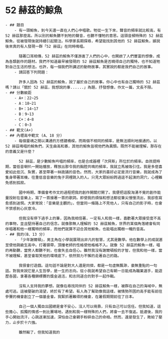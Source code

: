 # 52 赫茲的鯨魚
	- ## 題目
		- 有一頭鯨魚，到今天還一直在人們心中唱歌。牠從一生下來，聲音的頻率就比較高，有 52 赫茲那麼高。所以別的鯨魚聽不到牠的聲音，也聽不懂牠的意思。這頭音頻特殊的 52 赫茲鯨魚，從被發現後就持續引起關注。科學家長期探尋，希望能找到其他的 52 赫茲鯨魚，據說後來真的有人發現一群「52 赫茲」在同時鳴唱。
		  
		  隨著口耳相傳，52 赫茲的鯨魚不僅游進了人們的心中，也開啟了人們豐富的想像，成為各類創作的題材。我們不知道最早被發現的 52 赫茲鯨魚是否曉得自己的獨特，也不知道牠對自己生活的想法。也許，每一個我們所講述的動物故事，其實說的都是我們自己的故事。
		- 請回答下列問題：
		  
		  許多人因為 52 赫茲的鯨魚，說了屬於自己的故事。你心中也有自己獨特的 52 赫茲嗎？請以「關於 52 赫茲，我想說的事......」為題，抒發想像，作文一篇，文長不限。
	- ## 分數級距
		- A+：22~25
		- A：18~21
		- B+：14~17
		- B：9~13
		- C+：4~8
		- C：0~3
	- ## 範文(A+)
	- ## 內壢高中範文 (A、18 分)
		- 每個靈魂之間以溝通的方搭建橋樑，而兩個不相同的頻率，是無法順利地接通的。以 52 赫茲鳴唱的鯨魚們，天生曲高和寡，其他的鯨魚皆視他們為異類。既然不能被理解，那存在的意義又是什麼？
		  
		  52 赫茲，是少數鯨魚吟唱的頻率，也是合成器裡「次貝斯」所位於的頻率。自孩提時期，當低音喇叭一開始播放，釋放出那令我的胸腔共鳴的頻率，我就立馬被吸引住。我是多麼喜愛如此低沉、紮實，甚至帶著一絲詭譎的音色。然而，大家的喜好必定是流行音樂，我就成為了隻身帶著耳機，往重低音音樂的兔子洞裡跳入的人。只見大眾紛紛跨過這不起演的洞穴，心裡難免感到孤寂。
		  
		  國中時期，準備會考作文的過程把我的創作開關打開了。我便把這股洶湧不覺的創作能量投射在音樂上，寫了一首接著一首的歌詞。即使我的煩惱和想法都從筆尖慢慢流出，我卻愈寫愈感到迷惘。大家常說：「音樂是主觀的」，但當同一條路上不見他人，只有自己的影子時，也會不禁感到心灰意冷。
		  
		  但我沒有停下過手上的筆，因為我相信著，一定有人和我一樣，喜歡著大眾接受度不高的事物，並且堅持著自己的信念。就像那無人理解的 52 赫茲鯨魚，世界的某個角落總會有同伴唱著和他一樣獨特的頻率，而他們就算不迎合其他鯨魚，也能唱出獨樹一幟的音高。
	- ## 我的(B、13 分)
		- 「少年謝爾頓」，男主角在小學就展現出非凡的智慧，尤其是數學。他在數學上的成就甚至使他跳級生高中。打著領帶，頂撞老師的性格使他格格不入。就像 52 赫茲的鯨魚一樣，唱的再動聽，當旁人都聽不到，也會失去自信心。雖然我沒有謝爾頓般的才智，但我和他一樣，當不被理解，甚至會取笑他的環境底下，依然努力不懈的走著自己的路。
		  
		  我很會打遊戲。這句話不論是對大人還是同儕，都是一句虛無飄渺，豪無重點的一句話。對我來說它是人生哲學，是一生的志向。從小我就希望自己有朝一日能成為職業選手，能遊歷各國，拿著各種錦標賽的獎金過活，和志同道合的對手一起作戰。
		  
		  沒有人支持我的夢想。就像在尋找同伴的 52 赫茲鯨魚一樣，被群在自己的海域中，無處可逃。這被壓破的渴望，終於有了希望。有人為了幫助像我這樣，被情勢所困的高手能有前往參賽的機會創立了一個基金會。我緊抓著難得的機會，在暑假期間前往了日本。
		  
		  自己一個人獨自出國總是會不安心，沒人可以倚靠，只有自己可以信任。但我知道，這些擔心、孤獨的情感一到比賽場地，遇到和我一樣特殊的人們，將會一去不復返。抵達後，我的手心開始流汗，心跳逐漸加速，深怕自己會親手粉碎自己的命相。然而，還是發生了，敗給了壓力，止步於十六強。
		  
		  雖然輸了，但我知道我的